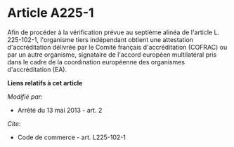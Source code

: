 # Article A225-1

Afin de procéder à la vérification prévue au septième alinéa de l'article L. 225-102-1, l'organisme tiers indépendant obtient
une attestation d'accréditation délivrée par le Comité français d'accréditation (COFRAC) ou par un autre organisme,
signataire de l'accord européen multilatéral pris dans le cadre de la coordination européenne des organismes d'accréditation
(EA).

**Liens relatifs à cet article**

_Modifié par_:

  - Arrêté du 13 mai 2013 - art. 2

_Cite_:

  - Code de commerce - art. L225-102-1

